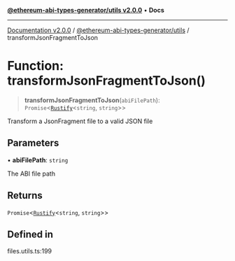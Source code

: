 [**@ethereum-abi-types-generator/utils v2.0.0**](../README.md) • **Docs**

***

[Documentation v2.0.0](../../../packages.md) / [@ethereum-abi-types-generator/utils](../README.md) / transformJsonFragmentToJson

# Function: transformJsonFragmentToJson()

> **transformJsonFragmentToJson**(`abiFilePath`): `Promise`\<[`Rustify`](../../types/type-aliases/Rustify.md)\<`string`, `string`\>\>

Transform a JsonFragment file to a valid JSON file

## Parameters

• **abiFilePath**: `string`

The ABI file path

## Returns

`Promise`\<[`Rustify`](../../types/type-aliases/Rustify.md)\<`string`, `string`\>\>

## Defined in

files.utils.ts:199
